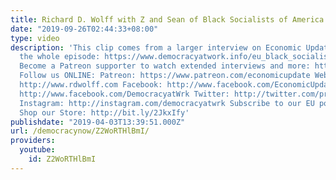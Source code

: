 ```yaml
---
title: Richard D. Wolff with Z and Sean of Black Socialists of America
date: "2019-09-26T02:44:33+08:00"
type: video
description: 'This clip comes from a larger interview on Economic Update. To watch
  the whole episode: https://www.democracyatwork.info/eu_black_socialists_of_america
  Become a Patreon supporter to watch extended interviews and more: https://www.patreon.com/economicupdate
  Follow us ONLINE: Patreon: https://www.patreon.com/economicupdate Websites: https://www.democracyatwork.info/econ...
  http://www.rdwolff.com Facebook: http://www.facebook.com/EconomicUpdate http://www.facebook.com/RichardDWolff
  http://www.facebook.com/DemocracyatWrk Twitter: http://twitter.com/profwolff http://twitter.com/democracyatwrk
  Instagram: http://instagram.com/democracyatwrk Subscribe to our EU podcast: http://economicupdate.libsyn.com
  Shop our Store: http://bit.ly/2JkxIfy'
publishdate: "2019-04-03T13:39:51.000Z"
url: /democracynow/Z2WoRTHlBmI/
providers:
  youtube:
    id: Z2WoRTHlBmI
---
```

